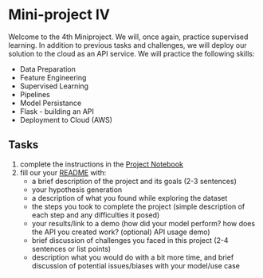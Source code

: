 # Mini-project IV

Welcome to the 4th Miniproject. We will, once again, practice supervised learning. In addition to previous tasks and challenges, we will deploy our solution to the cloud as an API service. We will practice the following skills:

- Data Preparation
- Feature Engineering
- Supervised Learning
- Pipelines
- Model Persistance
- Flask - building an API
- Deployment to Cloud (AWS)

## Tasks
1. complete the instructions in the [Project Notebook](notebooks/instructions.ipynb)
2. fill our your [README](README.md) with:
    - a brief description of the project and its goals (2-3 sentences)
    - your hypothesis generation
    - a description of what you found while exploring the dataset
    - the steps you took to complete the project (simple description of each step and any difficulties it posed)
    - your results/link to a demo (how did your model perform? how does the API you created work? (optional) API usage demo)
    - brief discussion of challenges you faced in this project (2-4 sentences or list points)
    - description what you would do with a bit more time, and brief discussion of potential issues/biases with your model/use case


